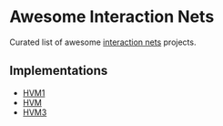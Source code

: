 # Awesome Interaction Nets

Curated list of awesome [interaction nets](https://en.wikipedia.org/wiki/Interaction_nets) projects.

## Implementations

- [HVM1](https://github.com/HigherOrderCO/HVM1)
- [HVM](https://github.com/HigherOrderCO/HVM)
- [HVM3](https://github.com/HigherOrderCO/HVM3)
